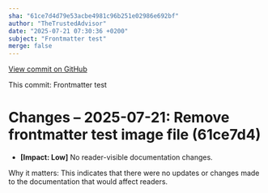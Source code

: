 ```yaml
---
sha: "61ce7d4d79e53acbe4981c96b251e02986e692bf"
author: "TheTrustedAdvisor"
date: "2025-07-21 07:30:36 +0200"
subject: "Frontmatter test"
merge: false
---
```


[View commit on GitHub](https://github.com/TheTrustedAdvisor/FabricAdoptionFramework/commit/61ce7d4d79e53acbe4981c96b251e02986e692bf)

This commit: Frontmatter test

# Changes – 2025-07-21: Remove frontmatter test image file (61ce7d4)

- **[Impact: Low]** No reader-visible documentation changes.

Why it matters: This indicates that there were no updates or changes made to the documentation that would affect readers.

